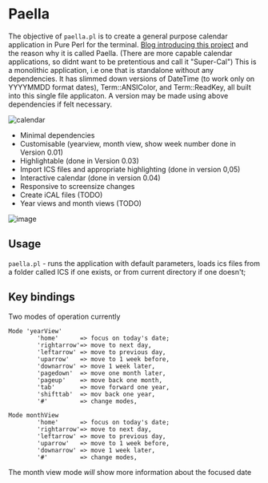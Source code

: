 # Paella

The objective of `paella.pl` is to create a general purpose calendar application in Pure Perl for the terminal. [Blog introducing this project](https://blogs.perl.org/users/saif/2024/05/making-a-super-cal-if-rage-will-stick-ex-paella-down-us.html) and the reason why it is called Paella.  (There are more capable calendar applications, so didnt want to be pretentious and call it "Super-Cal")  This is a monolithic application, i.e one that is standalone without any dependencies. It has  slimmed down versions of DateTime (to work only on YYYYMMDD format dates), Term::ANSIColor, and Term::ReadKey, all built into this single file applicaton.  A version may be made using above dependencies if felt necessary.

![calendar](https://github.com/saiftynet/Calendar/assets/34284663/1a7ae187-8960-4f40-9172-57e9c5878df7)


* Minimal dependencies
* Customisable (yearview, month view, show week number done in Version 0.01)
* Highlightable (done in Version 0.03)
* Import ICS files and appropriate highlighting (done in version 0,05)
* Interactive calendar  (done in version 0.04)
* Responsive to screensize changes
* Create iCAL files (TODO)
* Year views and month views (TODO)

![image](https://github.com/saiftynet/Calendar/assets/34284663/45873295-be5f-4c3e-9a55-6d37006ec7a0)



## Usage

`paella.pl` - runs the application with default parameters, loads ics files from a folder called ICS if one exists, or from current directory if one doesn't;

## Key bindings

Two modes of operation currently
```
Mode 'yearView'
		'home'      => focus on today's date;
		'rightarrow'=> move to next day,
		'leftarrow' => move to previous day,
		'uparrow'   => move to 1 week before,
		'downarrow' => move 1 week later,
		'pagedown'  => move one month later,
		'pageup'    => move back one month,
		'tab'       => move forward one year,
		'shifttab'  => mov back one year,
		'#'         => change modes,
  
Mode monthView
		'home'      => focus on today's date;
		'rightarrow'=> move to next day,
		'leftarrow' => move to previous day,
		'uparrow'   => move to 1 week before,
		'downarrow' => move 1 week later,
		'#'         => change modes,
```
The month view mode *will* show more information about the focused date

